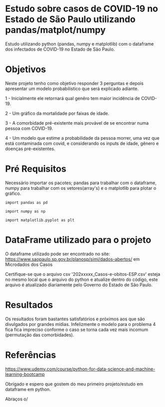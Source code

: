 # Estudo sobre casos de COVID-19 no Estado de São Paulo utilizando pandas/matplot/numpy
Estudo utilizando python (pandas, numpy e matplotlib) com o dataframe dos infectados de COVID-19 no Estado de São Paulo.

# Objetivos
Neste projeto tenho como objetivo responder 3 perguntas e depois apresentar um modelo probabilístico que será explicado adiante.

1 - Inicialmente ele retornará qual genêro tem maior incidência de COVID-19.

2 - Um gráfico da mortalidade por faixas de idade.

3 - A comorbidade pré-existente mais provável de se encontrar numa pessoa com COVID-19.

4 - Um modelo que estime a probabilidade da pessoa morrer, uma vez que está contaminada com covid, e considerando os inputs de idade, gênero e doenças pré-existentes.


# Pré Requisitos
Necessário importar os pacotes; pandas para trabalhar com o dataframe, numpy para trabalhar com os vetores(array's) e o matplotlib para plotar o gráfico.

```
import pandas as pd

import numpy as np

import matplotlib.pyplot as plt
```

# DataFrame utilizado para o projeto

O dataframe utilizado pode ser encontrado no site: https://www.saopaulo.sp.gov.br/planosp/simi/dados-abertos/ em Microdados dos Casos

Certifique-se que o arquivo csv '202xxxxx_Casos-e-obitos-ESP.csv' esteja no mesmo local que o arquivo do python e atualize dentro do código, este arquivo é atualizado diariamente pelo Governo do Estado de São Paulo.

# Resultados

Os resultados foram bastantes satisfatórios e próximos aos que são divulgados por grandes mídias. Infelizmente o modelo para o problema 4 fica fica impreciso conforme o caso se torna cada vez mais incomum (permutação das comorbidades).

# Referências 

https://www.udemy.com/course/python-for-data-science-and-machine-learning-bootcamp

Obrigado e espero que gostem do meu primeiro projeto/estudo em dataframe em python.

Abraços o/






